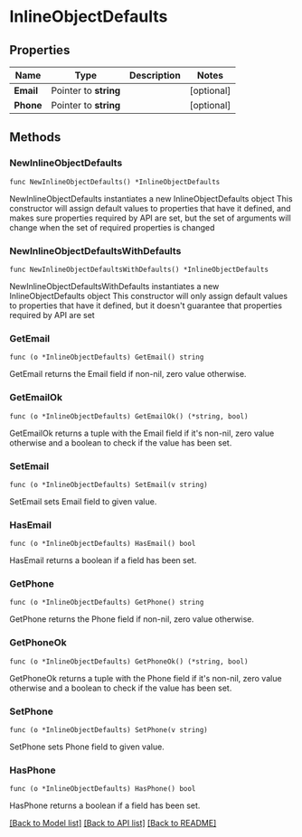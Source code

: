 # InlineObjectDefaults

## Properties

Name | Type | Description | Notes
------------ | ------------- | ------------- | -------------
**Email** | Pointer to **string** |  | [optional] 
**Phone** | Pointer to **string** |  | [optional] 

## Methods

### NewInlineObjectDefaults

`func NewInlineObjectDefaults() *InlineObjectDefaults`

NewInlineObjectDefaults instantiates a new InlineObjectDefaults object
This constructor will assign default values to properties that have it defined,
and makes sure properties required by API are set, but the set of arguments
will change when the set of required properties is changed

### NewInlineObjectDefaultsWithDefaults

`func NewInlineObjectDefaultsWithDefaults() *InlineObjectDefaults`

NewInlineObjectDefaultsWithDefaults instantiates a new InlineObjectDefaults object
This constructor will only assign default values to properties that have it defined,
but it doesn't guarantee that properties required by API are set

### GetEmail

`func (o *InlineObjectDefaults) GetEmail() string`

GetEmail returns the Email field if non-nil, zero value otherwise.

### GetEmailOk

`func (o *InlineObjectDefaults) GetEmailOk() (*string, bool)`

GetEmailOk returns a tuple with the Email field if it's non-nil, zero value otherwise
and a boolean to check if the value has been set.

### SetEmail

`func (o *InlineObjectDefaults) SetEmail(v string)`

SetEmail sets Email field to given value.

### HasEmail

`func (o *InlineObjectDefaults) HasEmail() bool`

HasEmail returns a boolean if a field has been set.

### GetPhone

`func (o *InlineObjectDefaults) GetPhone() string`

GetPhone returns the Phone field if non-nil, zero value otherwise.

### GetPhoneOk

`func (o *InlineObjectDefaults) GetPhoneOk() (*string, bool)`

GetPhoneOk returns a tuple with the Phone field if it's non-nil, zero value otherwise
and a boolean to check if the value has been set.

### SetPhone

`func (o *InlineObjectDefaults) SetPhone(v string)`

SetPhone sets Phone field to given value.

### HasPhone

`func (o *InlineObjectDefaults) HasPhone() bool`

HasPhone returns a boolean if a field has been set.


[[Back to Model list]](../README.md#documentation-for-models) [[Back to API list]](../README.md#documentation-for-api-endpoints) [[Back to README]](../README.md)


